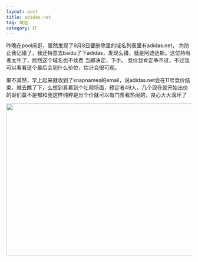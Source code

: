 ```yaml
---
layout: post
title: adidas.net
tag: 域名
category: 好
---
```

昨晚在pool闲逛，居然发现了9月8日要删除里的域名列表里有adidas.net， 为防止我记错了，我还特意去baidu了下adidas，发现么错，就是阿迪达斯。这位持有者太牛了，居然这个域名也不续费 当即决定，下手。 竞价我肯定争不过，不过我可以看看这个最后会到什么价位，估计会很可观。

果不其然，早上起来就收到了snapnames的email，说adidas.net会在11号竞价结束，就去瞧了下，么想到真看到个壮观场面，预定者49人，几个现在就开始出价的哥们莫不是都和我这样纯粹是出个价就可以有门票看热闹的，良心大大滴坏了

<a href="http://blog.yeeh.org/wp-content/uploads/2007/09/7.gif"><img src="http://blog.yeeh.org/wp-content/uploads/2007/09/7.gif" alt="" title="7" width="511" height="413" class="alignleft size-full wp-image-1164" /></a>